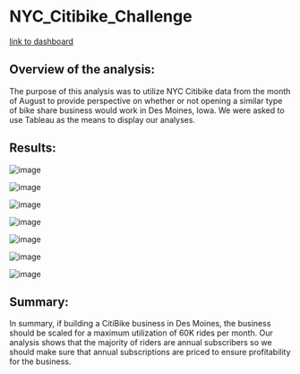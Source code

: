 # NYC_Citibike_Challenge

[link to dashboard](https://public.tableau.com/app/profile/scott.sheehan/viz/NYCCitibikeAnalysisStory_16402929707760/NewYorkCitiBikeAnalysis?publish=yes)

## Overview of the analysis: 
The purpose of this analysis was to utilize NYC Citibike data from the month of August to provide perspective on whether or not opening a similar type of bike share business would work in Des Moines, Iowa.  We were asked to use Tableau as the means to display our analyses.

## Results: 

![image](https://user-images.githubusercontent.com/90977689/147418154-b9fcd8cd-d5f8-48b4-982d-743075bdee93.png)

![image](https://user-images.githubusercontent.com/90977689/147418168-2e3c4b11-e2a2-4083-b3c9-25975673a40f.png)

![image](https://user-images.githubusercontent.com/90977689/147418188-d507edf8-5a43-4bdd-88d3-f43fe5111cbf.png)

![image](https://user-images.githubusercontent.com/90977689/147418209-2efc2984-77d7-4782-abe4-6c2d933aacbc.png)

![image](https://user-images.githubusercontent.com/90977689/147418217-8b8534d4-dec6-421e-838f-0d5c8ba4449e.png)

![image](https://user-images.githubusercontent.com/90977689/147418243-930bc208-01f0-4e76-9f02-21b2ffd075ce.png)

![image](https://user-images.githubusercontent.com/90977689/147418270-07d450da-16c0-4c36-8bdc-2b9339d36567.png)


## Summary: 

In summary, if building a CitiBike business in Des Moines, the business should be scaled for a maximum utilization of 60K rides per month.  Our analysis shows that the majority of riders are annual subscribers so we should make sure that annual subscriptions are priced to ensure profitability for the business.
